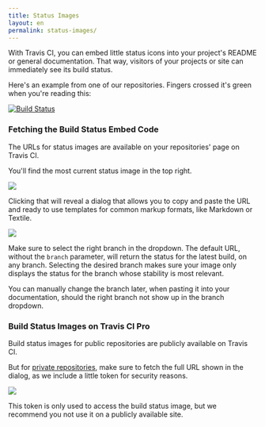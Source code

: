 ```yaml
---
title: Status Images
layout: en
permalink: status-images/
---
```

With Travis CI, you can embed little status icons into your project's README or
general documentation. That way, visitors of your projects or site can
immediately see its build status.

Here's an example from one of our repositories. Fingers crossed it's green when
you're reading this:

[![Build Status](https://travis-ci.org/travis-ci/travis-web.svg?branch=master)](https://travis-ci.org/travis-ci/travis-web)

### Fetching the Build Status Embed Code

The URLs for status images are available on your repositories' page on Travis
CI.

You'll find the most current status image in the top right.

![](http://s3itch.paperplanes.de/statusimage_20140320_112129.jpg)

Clicking that will reveal a dialog that allows you to copy and paste the URL and
ready to use templates for common markup formats, like Markdown or Textile.

![](http://s3itch.paperplanes.de/Travis_CI__Free_Hosted_Continuous_Integration_Platform_for_the_Open_Source_Community_20140320_112210_20140320_112214.jpg)

Make sure to select the right branch in the dropdown. The default URL, without
the `branch` parameter, will return the status for the latest build, on any
branch. Selecting the desired branch makes sure your image only displays the
status for the branch whose stability is most relevant.

You can manually change the branch later, when pasting it into your
documentation, should the right branch not show up in the branch dropdown.

### Build Status Images on Travis CI Pro

Build status images for public repositories are publicly available on Travis CI.

But for [private repositories](https://travis-ci.com), make sure to fetch the
full URL shown in the dialog, as we include a little token for security reasons.

![](http://s3itch.paperplanes.de/Travis_CI__Hosted_Continuous_Integration_That_Just_Works_20140320_112255_20140320_112334.jpg)

This token is only used to access the build status image, but we recommend you
not use it on a publicly available site.
